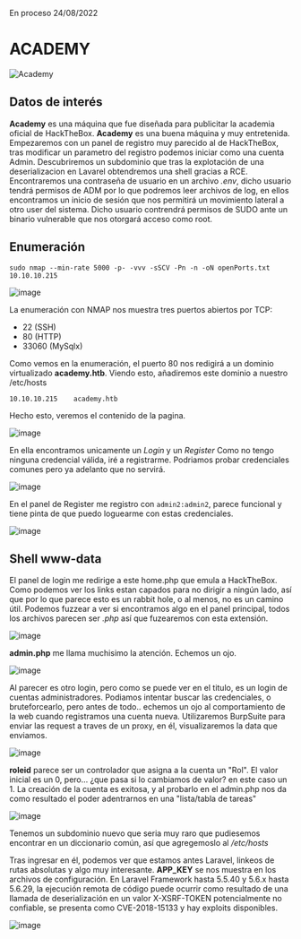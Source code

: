 En proceso 24/08/2022
# ACADEMY 

![Academy](https://user-images.githubusercontent.com/87484792/186432393-eb7af503-7ecd-438a-928b-1cd0cb754b90.png)

## Datos de interés 

**Academy** es una máquina que fue diseñada para publicitar la academia oficial de HackTheBox. **Academy** es una buena máquina y muy entretenida.
Empezaremos con un panel de registro muy parecido al de HackTheBox, tras modificar un parametro del registro podemos iniciar como una cuenta Admin.
Descubriremos un subdominio que tras la explotación de una deserializacion en Lavarel obtendremos una shell gracias a RCE. Encontraremos una contraseña de usuario en un archivo *.env*, dicho usuario tendrá permisos de ADM por lo que podremos leer archivos de log, en ellos encontramos un inicio de sesión que nos permitirá un movimiento lateral a otro user del sistema. Dicho usuario contrendrá permisos de SUDO ante un binario vulnerable que nos otorgará acceso como root.

## Enumeración

`sudo nmap --min-rate 5000 -p- -vvv -sSCV -Pn -n -oN openPorts.txt 10.10.10.215` 

![image](https://user-images.githubusercontent.com/87484792/186436105-73f78571-10c3-4bd5-950c-c8aea3b7a3bb.png)

La enumeración con NMAP nos muestra tres puertos abiertos por TCP:

- 22 (SSH)
- 80 (HTTP)
- 33060 (MySqlx)

Como vemos en la enumeración, el puerto 80 nos redigirá a un dominio virtualizado **academy.htb**. Viendo esto, añadiremos este dominio a nuestro /etc/hosts

`10.10.10.215    academy.htb`

Hecho esto, veremos el contenido de la pagina. 

![image](https://user-images.githubusercontent.com/87484792/186438999-9624a08f-2a11-45b1-9f2a-9b28f9f506df.png)

En ella encontramos unicamente un *Login* y un *Register* 
Como no tengo ninguna credencial válida, iré a registrarme. Podriamos probar credenciales comunes pero ya adelanto que no servirá. 

![image](https://user-images.githubusercontent.com/87484792/186457342-4fe2fca4-9bda-4422-aafd-3907ac18ec52.png)

En el panel de Register me registro con `admin2:admin2`, parece funcional y tiene pinta de que puedo loguearme con estas credenciales.

![image](https://user-images.githubusercontent.com/87484792/186491032-732cb7aa-c711-451b-a8f7-34bf7c8a578d.png)

## Shell www-data

El panel de login me redirige a este home.php que emula a HackTheBox. Como podemos ver los links estan capados para no dirigir a ningún lado, así que por lo que parece esto es un rabbit hole, o al menos, no es un camino útil. Podemos fuzzear a ver si encontramos algo en el panel principal, todos los archivos parecen ser *.php* así que fuzearemos con esta extensión.

![image](https://user-images.githubusercontent.com/87484792/186491864-25383487-fab4-4f74-8c53-b3e64ecde121.png)

**admin.php** me llama muchisimo la atención. Echemos un ojo.

![image](https://user-images.githubusercontent.com/87484792/186492096-a13675cf-7315-4111-b838-c6c1f2eb2074.png)

Al parecer es otro login, pero como se puede ver en el titulo, es un login de cuentas administradores.
Podiamos intentar buscar las credenciales, o bruteforcearlo, pero antes de todo.. echemos un ojo al comportamiento de la web cuando registramos una cuenta nueva.
Utilizaremos BurpSuite para enviar las request a traves de un proxy, en él, visualizaremos la data que enviamos.

![image](https://user-images.githubusercontent.com/87484792/186492718-7f9b21c1-ac7c-4293-9c42-81e046afe846.png)

**roleid** parece ser un controlador que asigna a la cuenta un "Rol". El valor inicial es un 0, pero... ¿que pasa si lo cambiamos de valor? en este caso un 1.
La creación de la cuenta es exitosa, y al probarlo en el admin.php nos da como resultado el poder adentrarnos en una "lista/tabla de tareas"

![image](https://user-images.githubusercontent.com/87484792/186493573-fa1110cb-2096-487b-9409-65cab9fe9274.png)

Tenemos un subdominio nuevo que seria muy raro que pudiesemos encontrar en un diccionario común, así que agregemoslo al */etc/hosts*

Tras ingresar en él, podemos ver que estamos antes Laravel, linkeos de rutas absolutas y algo muy interesante. **APP_KEY** se nos muestra en los archivos de configuración. En Laravel Framework hasta 5.5.40 y 5.6.x hasta 5.6.29, la ejecución remota de código puede ocurrir como resultado de una llamada de deserialización en un valor X-XSRF-TOKEN potencialmente no confiable, se presenta como CVE-2018-15133 y hay exploits disponibles.

![image](https://user-images.githubusercontent.com/87484792/186663935-bf62f34b-8f0a-426a-a872-970a791bb7a5.png)


